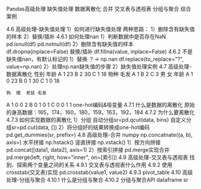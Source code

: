 Pandas高级处理
    缺失值处理
    数据离散化
    合并
    交叉表与透视表
    分组与聚合
    综合案例

4.6 高级处理-缺失值处理
    1）如何进行缺失值处理
        两种思路：
            1）删除含有缺失值的样本
            2）替换/插补
        4.6.1 如何处理nan
            1）判断数据中是否存在NaN
                pd.isnull(df)
                pd.notnull(df)
            2）删除含有缺失值的样本
                df.dropna(inplace=False)
               替换/插补
                df.fillna(value, inplace=False)
         4.6.2 不是缺失值nan，有默认标记的
            1）替换 ？-> np.nan
                df.replace(to_replace="?", value=np.nan)
            2）处理np.nan缺失值的步骤
    2）缺失值处理实例
4.7 高级处理-数据离散化
    性别 年龄
A    1   23
B    2   30
C    1   18
    物种 毛发
A    1
B    2
C    3
    男 女 年龄
A   1  0  23
B   0  1  30
C   1  0  18

    狗  猪  老鼠 毛发
A   1   0   0   2
B   0   1   0   1
C   0   0   1   1
one-hot编码&哑变量
4.7.1 什么是数据的离散化
    原始的身高数据：165，174，160，180，159，163，192，184
4.7.2 为什么要离散化
4.7.3 如何实现数据的离散化
    1）分组
        自动分组sr=pd.qcut(data, bins)
        自定义分组sr=pd.cut(data, [])
    2）将分组好的结果转换成one-hot编码
        pd.get_dummies(sr, prefix=)
4.8 高级处理-合并
    numpy
        np.concatnate((a, b), axis=)
        水平拼接
            np.hstack()
        竖直拼接
            np.vstack()
    1）按方向拼接
        pd.concat([data1, data2], axis=1)
    2）按索引拼接
        pd.merge实现合并
        pd.merge(left, right, how="inner", on=[索引])
4.9 高级处理-交叉表与透视表
    找到、探索两个变量之间的关系
    4.9.1 交叉表与透视表什么作用
    4.9.2 使用crosstab(交叉表)实现
        pd.crosstab(value1, value2)
    4.9.3 pivot_table
4.10 高级处理-分组与聚合
    4.10.1 什么是分组与聚合
    4.10.2 分组与聚合API
        dataframe
        sr